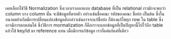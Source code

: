 เคยเลือกใช้วิธี Normalization ซึ่งเวลาเราออกแบบ database ที่เป็น relational เรามักจะพบว่า column บาง column นั้น จะมีข้อมูลที่ตายตัว อย่างเช่นชื่อคณะ รหัสของคณะ ชื่อย่อ เป็นต้น ซึ่งในอนาคตถ้าเกิดมีการเปลี่ยนแปลงข้อมูลดังกล่าวเช่นอาจจะแก้ชื่อย่อ ก็ต้องแก้ไขทุก row ใน table ซึ่งอาจมีการตกหล่นได้ ซึ่งวิธีการ mormalization ก็คือเราจะแยกข้อมูลที่เป็นปัญหานี้ไปไว้อีก table แล้วใช้ key/id มา reference แทน เมื่อมีการแก้ข้อมูล เราก็แค่แก้แค่ที่เดียว
